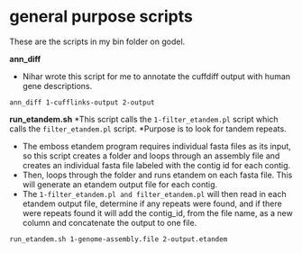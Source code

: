 general purpose scripts
=======================
These are the scripts in my bin folder on godel.

**ann_diff**

* Nihar wrote this script for me to annotate the cuffdiff output with human gene descriptions.

```
ann_diff 1-cufflinks-output 2-output
```

**run_etandem.sh**
*This script calls the ```1-filter_etandem.pl``` script which calls the ```filter_etandem.pl``` script.
*Purpose is to look for tandem repeats. 
  * The emboss etandem program requires individual fasta files as its input, so this script creates a folder and loops through an assembly file and creates an individual fasta file labeled with the contig id for each contig. 
  * Then, loops through the folder and runs etandem on each fasta file. This will generate an etandem output file for each contig.
  * The ```1-filter_etandem.pl and filter_etandem.pl``` will then read in each etandem output file, determine if any repeats were found, and if there were repeats found it will add the contig_id, from the file name, as a new column and concatenate the output to one file. 

```
run_etandem.sh 1-genome-assembly.file 2-output.etandem
```

